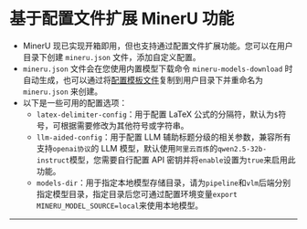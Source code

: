 
# 基于配置文件扩展 MinerU 功能

- MinerU 现已实现开箱即用，但也支持通过配置文件扩展功能。您可以在用户目录下创建 `mineru.json` 文件，添加自定义配置。
- `mineru.json` 文件会在您使用内置模型下载命令 `mineru-models-download` 时自动生成，也可以通过将[配置模板文件](../../mineru.template.json)复制到用户目录下并重命名为 `mineru.json` 来创建。
- 以下是一些可用的配置选项：
  - `latex-delimiter-config`：用于配置 LaTeX 公式的分隔符，默认为`$`符号，可根据需要修改为其他符号或字符串。
  - `llm-aided-config`：用于配置 LLM 辅助标题分级的相关参数，兼容所有支持`openai协议`的 LLM 模型，默认使用`阿里云百炼`的`qwen2.5-32b-instruct`模型，您需要自行配置 API 密钥并将`enable`设置为`true`来启用此功能。
  - `models-dir`：用于指定本地模型存储目录，请为`pipeline`和`vlm`后端分别指定模型目录，指定目录后您可通过配置环境变量`export MINERU_MODEL_SOURCE=local`来使用本地模型。

---